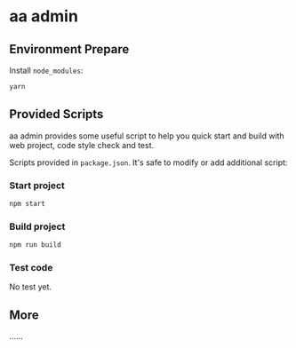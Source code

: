 # aa admin

## Environment Prepare

Install `node_modules`:

```bash
yarn 
```

## Provided Scripts

aa admin provides some useful script to help you quick start and build with web project, code style check and test.

Scripts provided in `package.json`. It's safe to modify or add additional script:

### Start project

```bash
npm start
```

### Build project

```bash
npm run build
```

### Test code

No test yet.

## More

......
